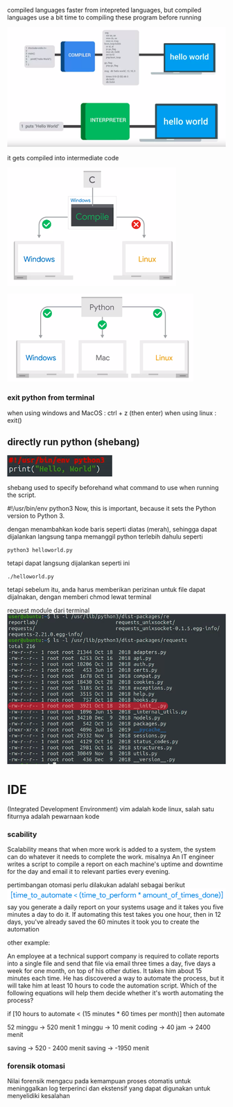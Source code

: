 compiled languages faster from intepreted languages, but compiled languages use a bit time to compiling these program before running

![f26412448d45d8dbbac3aa78c4764ca5.png](../../../../../_resources/f26412448d45d8dbbac3aa78c4764ca5.png)

it gets compiled into intermediate code

![60af23bafc93aa5f3cbd74533004c5ff.png](../../../../../_resources/60af23bafc93aa5f3cbd74533004c5ff.png)

![b79462a7361068131f01dc81f4d6561b.png](../../../../../_resources/b79462a7361068131f01dc81f4d6561b.png)

### exit python from terminal
when using windows and MacOS : ctrl + z (then enter)
when using linux : exit()

## directly run python (shebang)
![6309d7c874111c4d0d70339e0ffbf33e.png](../../../../../_resources/6309d7c874111c4d0d70339e0ffbf33e.png)


shebang used to specify beforehand what command to use when running the script.

#!/usr/bin/env python3
Now, this is important, because it sets the Python version to Python 3.

dengan menambahkan kode baris seperti diatas (merah), sehingga dapat dijalankan langsung tanpa memanggil python terlebih dahulu seperti 

	python3 helloworld.py

tetapi dapat langsung dijalankan seperti ini

	./helloworld.py
	
tetapi sebelum itu, anda harus memberikan perizinan untuk file dapat dijalnakan, dengan memberi chmod lewat terminal

request module dari terminal
![a64238047a96cfa06cf5fe130636949f.png](../../../../../_resources/a64238047a96cfa06cf5fe130636949f.png)


# IDE
(Integrated Development Environment)
vim adalah kode linux, salah satu fiturnya adalah pewarnaan kode

### scability
Scalability means that when more work is added to a system, the system can do whatever it needs to complete the work. misalnya 
An IT engineer writes a script to compile a report on each machine's uptime and downtime for the day and email it to relevant parties every evening. 

pertimbangan otomasi perlu dilakukan adalahl sebagai berikut
![8debded0dc6e3f6236956f2afeffb48e.png](../../../../../_resources/8debded0dc6e3f6236956f2afeffb48e.png)
say you generate a daily report on your systems usage and it takes you five minutes a day to do it. If automating this test takes you one hour, then in 12 days, you've already saved the 60 minutes it took you to create the automation

other example:

An employee at a technical support company is required to collate reports into a single file and send that file via email three times a day, five days a week for one month, on top of his other duties. It takes him about 15 minutes each time. He has discovered a way to automate the process, but it will take him at least 10 hours to code the automation script. Which of the following equations will help them decide whether it's worth automating the process?

if [10 hours to automate < (15 minutes * 60 times per month)] then automate

52 minggu -> 520 menit
1 minggu -> 10 menit
coding -> 40 jam -> 2400 menit

saving -> 520 - 2400 menit
saving -> -1950 menit

### forensik otomasi
Nilai forensik mengacu pada kemampuan proses otomatis untuk meninggalkan log terperinci dan ekstensif yang dapat digunakan untuk menyelidiki kesalahan